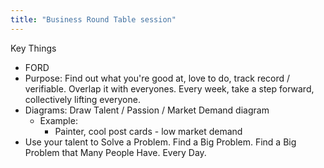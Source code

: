 ```yaml
---
title: "Business Round Table session"
---
```


Key Things
- FORD
- Purpose: Find out what you're good at, love to do, track record / verifiable. Overlap it with everyones. Every week, take a step forward, collectively lifting everyone. 
- Diagrams: Draw Talent / Passion / Market Demand diagram
	- Example: 
		- Painter, cool post cards - low market demand
- Use your talent to Solve a Problem. Find a Big Problem. Find a Big Problem that Many People Have. Every Day. 